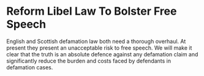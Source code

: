 Reform Libel Law To Bolster Free Speech
=======================================

English and Scottish defamation law both need a thorough overhaul. At 
present they present an unacceptable risk to free speech. We will make 
it clear that the truth is an absolute defence against any defamation 
claim and significantly reduce the burden and costs faced by defendants 
in defamation cases.

